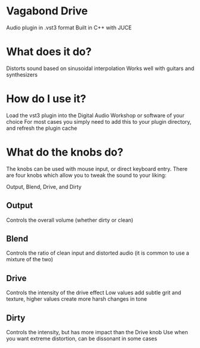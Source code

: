 # Vagabond Drive
Audio plugin in .vst3 format
Built in C++ with JUCE

# What does it do?
Distorts sound based on sinusoidal interpolation
Works well with guitars and synthesizers

# How do I use it?
Load the vst3 plugin into the Digital Audio Workshop or software of your choice
For most cases you simply need to add this to your plugin directory, and refresh the plugin cache

# What do the knobs do?
The knobs can be used with mouse input, or direct keyboard entry.
There are four knobs which allow you to tweak the sound to your liking: 

Output, Blend, Drive, and Dirty

## Output 
Controls the overall volume (whether dirty or clean)

## Blend 
Controls the ratio of clean input and distorted audio (it is common to use a mixture of the two)

## Drive 
Controls the intensity of the drive effect
Low values add subtle grit and texture, higher values create more harsh changes in tone

## Dirty 
Controls the intensity, but has more impact than the Drive knob
Use when you want extreme distortion, can be dissonant in some cases
